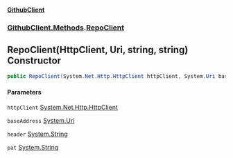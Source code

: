 #### [GithubClient](index 'index')
### [GithubClient.Methods](GithubClient.Methods 'GithubClient.Methods').[RepoClient](GithubClient.Methods.RepoClient 'GithubClient.Methods.RepoClient')

## RepoClient(HttpClient, Uri, string, string) Constructor

```csharp
public RepoClient(System.Net.Http.HttpClient httpClient, System.Uri baseAddress, string header, string pat);
```
#### Parameters

<a name='GithubClient.Methods.RepoClient.RepoClient(System.Net.Http.HttpClient,System.Uri,string,string).httpClient'></a>

`httpClient` [System.Net.Http.HttpClient](https://docs.microsoft.com/en-us/dotnet/api/System.Net.Http.HttpClient 'System.Net.Http.HttpClient')

<a name='GithubClient.Methods.RepoClient.RepoClient(System.Net.Http.HttpClient,System.Uri,string,string).baseAddress'></a>

`baseAddress` [System.Uri](https://docs.microsoft.com/en-us/dotnet/api/System.Uri 'System.Uri')

<a name='GithubClient.Methods.RepoClient.RepoClient(System.Net.Http.HttpClient,System.Uri,string,string).header'></a>

`header` [System.String](https://docs.microsoft.com/en-us/dotnet/api/System.String 'System.String')

<a name='GithubClient.Methods.RepoClient.RepoClient(System.Net.Http.HttpClient,System.Uri,string,string).pat'></a>

`pat` [System.String](https://docs.microsoft.com/en-us/dotnet/api/System.String 'System.String')